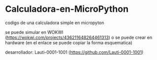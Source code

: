 # Calculadora-en-MicroPython

codigo de una calculadora simple en micropyton

se puede simular en WOKWI (https://wokwi.com/projects/436211648264461313) o se puede crear en hardware (en el enlace se puede copiar la forma esquematica)

desarrollador: Lauti-0001-1001 (https://github.com/Lauti-0001-1001)
